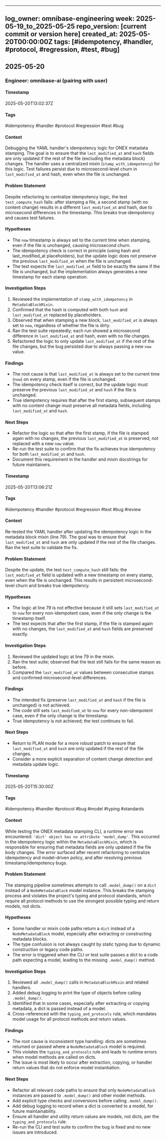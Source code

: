 <!-- === OmniNode:Metadata ===
<!-- metadata_version: 0.1.0 -->
<!-- protocol_version: 0.1.0 -->
<!-- owner: OmniNode Team -->
<!-- copyright: OmniNode Team -->
<!-- schema_version: 0.1.0 -->
<!-- name: debug_log_2025_05_20.md -->
<!-- version: 1.0.0 -->
<!-- uuid: 60748fc0-9114-4651-9398-dfa9b00169bb -->
<!-- author: OmniNode Team -->
<!-- created_at: 2025-05-21T12:41:40.156571 -->
<!-- last_modified_at: 2025-05-21T16:42:46.091091 -->
<!-- description: Stamped by ONEX -->
<!-- state_contract: state_contract://default -->
<!-- lifecycle: active -->
<!-- hash: 9d96ddc9252eb5809f2ad7cd7b03d7c9741def2e7ef6f31d9a84d2d550424041 -->
<!-- entrypoint: {'type': 'python', 'target': 'debug_log_2025_05_20.md'} -->
<!-- runtime_language_hint: python>=3.11 -->
<!-- namespace: onex.stamped.debug_log_2025_05_20 -->
<!-- meta_type: tool -->
<!-- === /OmniNode:Metadata === -->

<!-- === OmniNode:Metadata ===
<!-- metadata_version: 0.1.0 -->
<!-- protocol_version: 0.1.0 -->
<!-- owner: OmniNode Team -->
<!-- copyright: OmniNode Team -->
<!-- schema_version: 0.1.0 -->
<!-- name: debug_log_2025_05_20.md -->
<!-- version: 1.0.0 -->
<!-- uuid: 929c0fee-f980-4c26-a211-3f9ea9b3a1bc -->
<!-- author: OmniNode Team -->
<!-- created_at: 2025-05-21T12:33:43.431602 -->
<!-- last_modified_at: 2025-05-21T16:39:55.845386 -->
<!-- description: Stamped by ONEX -->
<!-- state_contract: state_contract://default -->
<!-- lifecycle: active -->
<!-- hash: 949b9bb1ed3d6b9b9dfea981ed9d96cbe5bd527165d7fbf48555955ba30c24db -->
<!-- entrypoint: {'type': 'python', 'target': 'debug_log_2025_05_20.md'} -->
<!-- runtime_language_hint: python>=3.11 -->
<!-- namespace: onex.stamped.debug_log_2025_05_20 -->
<!-- meta_type: tool -->
<!-- === /OmniNode:Metadata === -->

<!-- === OmniNode:Metadata ===
<!-- metadata_version: 0.1.0 -->
<!-- protocol_version: 0.1.0 -->
<!-- owner: OmniNode Team -->
<!-- copyright: OmniNode Team -->
<!-- schema_version: 0.1.0 -->
<!-- name: debug_log_2025_05_20.md -->
<!-- version: 1.0.0 -->
<!-- uuid: 640c9a97-d0fa-4edf-b0d8-a99b3f8143e1 -->
<!-- author: OmniNode Team -->
<!-- created_at: 2025-05-21T09:28:42.659870 -->
<!-- last_modified_at: 2025-05-21T16:24:00.358550 -->
<!-- description: Stamped by ONEX -->
<!-- state_contract: state_contract://default -->
<!-- lifecycle: active -->
<!-- hash: 1acd7146d68da0be3bc5d753420b2a0561bdfe97c13639a557cf85417688e258 -->
<!-- entrypoint: {'type': 'python', 'target': 'debug_log_2025_05_20.md'} -->
<!-- runtime_language_hint: python>=3.11 -->
<!-- namespace: onex.stamped.debug_log_2025_05_20 -->
<!-- meta_type: tool -->
<!-- === /OmniNode:Metadata === -->

---
log_owner: omnibase-engineering
week: 2025-05-19_to_2025-05-25
repo_version: [current commit or version here]
created_at: 2025-05-20T00:00:00Z
tags: [#idempotency, #handler, #protocol, #regression, #test, #bug]
---

## 2025-05-20

### Engineer: omnibase-ai (pairing with user)

#### Timestamp
2025-05-20T13:02:37Z

#### Tags
#idempotency #handler #protocol #regression #test #bug

#### Context
Debugging the YAML handler's idempotency logic for ONEX metadata stamping. The goal is to ensure that the `last_modified_at` and `hash` fields are only updated if the rest of the file (excluding the metadata block) changes. The handler uses a centralized mixin (`stamp_with_idempotency`) for this logic. Test failures persist due to microsecond-level churn in `last_modified_at` and hash, even when the file is unchanged.

#### Problem Statement
Despite refactoring to centralize idempotency logic, the test `test_compute_hash` fails: after stamping a file, a second stamp (with no content change) results in a different `last_modified_at` and hash, due to microsecond differences in the timestamp. This breaks true idempotency and causes test failures.

#### Hypotheses
- The `now` timestamp is always set to the current time when stamping, even if the file is unchanged, causing microsecond churn.
- The idempotency check is correct in principle (using hash and last_modified_at placeholders), but the update logic does not preserve the previous `last_modified_at` when the file is unchanged.
- The test expects the `last_modified_at` field to be exactly the same if the file is unchanged, but the implementation always generates a new timestamp for each stamp operation.

#### Investigation Steps
1. Reviewed the implementation of `stamp_with_idempotency` in `MetadataBlockMixin`.
2. Confirmed that the hash is computed with both `hash` and `last_modified_at` replaced by placeholders.
3. Observed that when stamping a new block, `last_modified_at` is always set to `now`, regardless of whether the file is dirty.
4. Ran the test suite repeatedly; each run showed a microsecond difference in `last_modified_at` and hash, even with no file changes.
5. Refactored the logic to only update `last_modified_at` if the rest of the file changes, but the bug persisted due to always passing a new `now` value.

#### Findings
- The root cause is that `last_modified_at` is always set to the current time (`now`) on every stamp, even if the file is unchanged.
- The idempotency check itself is correct, but the update logic must preserve the previous `last_modified_at` and `hash` if the file is unchanged.
- True idempotency requires that after the first stamp, subsequent stamps with no content change must preserve all metadata fields, including `last_modified_at` and `hash`.

#### Next Steps
- Refactor the logic so that after the first stamp, if the file is stamped again with no changes, the previous `last_modified_at` is preserved, not replaced with a new `now` value.
- Re-run the test suite to confirm that the fix achieves true idempotency for both `last_modified_at` and `hash`.
- Document this requirement in the handler and mixin docstrings for future maintainers.

#### Timestamp
2025-05-20T13:06:21Z

#### Tags
#idempotency #handler #protocol #regression #test #bug #review

#### Context
Re-tested the YAML handler after updating the idempotency logic in the metadata block mixin (line 79). The goal was to ensure that `last_modified_at` and `hash` are only updated if the rest of the file changes. Ran the test suite to validate the fix.

#### Problem Statement
Despite the update, the test `test_compute_hash` still fails: the `last_modified_at` field is updated with a new timestamp on every stamp, even when the file is unchanged. This results in persistent microsecond-level churn and breaks true idempotency.

#### Hypotheses
- The logic at line 79 is not effective because it still sets `last_modified_at` to `now` for every non-idempotent case, even if the only change is the timestamp itself.
- The test expects that after the first stamp, if the file is stamped again with no changes, the `last_modified_at` and `hash` fields are preserved exactly.

#### Investigation Steps
1. Reviewed the updated logic at line 79 in the mixin.
2. Ran the test suite; observed that the test still fails for the same reason as before.
3. Compared the `last_modified_at` values between consecutive stamps and confirmed microsecond-level differences.

#### Findings
- The intended fix (preserve `last_modified_at` and `hash` if the file is unchanged) is not achieved.
- The code still sets `last_modified_at` to `now` for every non-idempotent case, even if the only change is the timestamp.
- True idempotency is not achieved; the test continues to fail.

#### Next Steps
- Return to PLAN mode for a more robust patch to ensure that `last_modified_at` and `hash` are only updated if the rest of the file changes.
- Consider a more explicit separation of content change detection and metadata update logic.

#### Timestamp
2025-05-20T15:30:00Z

#### Tags
#idempotency #handler #protocol #bug #model #typing #standards

#### Context
While testing the ONEX metadata stamping CLI, a runtime error was encountered: `'dict' object has no attribute 'model_dump'`. This occurred in the idempotency logic within the `MetadataBlockMixin`, which is responsible for ensuring that metadata fields are only updated if the file body changes. The error surfaced after recent refactoring to centralize idempotency and model-driven policy, and after resolving previous timestamp/idempotency bugs.

#### Problem Statement
The stamping pipeline sometimes attempts to call `.model_dump()` on a `dict` instead of a `NodeMetadataBlock` model instance. This breaks the stamping process and violates the project's typing and protocol standards, which require all protocol methods to use the strongest possible typing and return models, not dicts.

#### Hypotheses
- Some handler or mixin code paths return a `dict` instead of a `NodeMetadataBlock` model, especially after extracting or constructing metadata blocks.
- The type confusion is not always caught by static typing due to dynamic construction or legacy code paths.
- The error is triggered when the CLI or test suite passes a dict to a code path expecting a model, leading to the missing `.model_dump()` method.

#### Investigation Steps
1. Reviewed all `.model_dump()` calls in `MetadataBlockMixin` and related handlers.
2. Added debug logging to print the type of objects before calling `.model_dump()`.
3. Identified that in some cases, especially after extracting or copying metadata, a dict is passed instead of a model.
4. Cross-referenced with the `typing_and_protocols` rule, which mandates model usage for all protocol methods and return values.

#### Findings
- The root cause is inconsistent type handling: dicts are sometimes returned or passed where a `NodeMetadataBlock` model is required.
- This violates the `typing_and_protocols` rule and leads to runtime errors when model methods are called on dicts.
- The issue is most likely to occur after extraction, copying, or handler return values that do not enforce model instantiation.

#### Next Steps
- Refactor all relevant code paths to ensure that only `NodeMetadataBlock` instances are passed to `.model_dump()` and other model methods.
- Add explicit type checks and conversions before calling `.model_dump()`.
- Add debug logging to record when a dict is converted to a model, for future maintainability.
- Ensure all handler and utility return values are models, not dicts, per the `typing_and_protocols` rule.
- Re-run the CLI and test suite to confirm the bug is fixed and no new issues are introduced.
